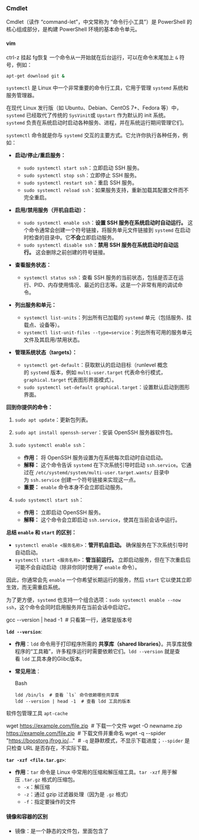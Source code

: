 
### Cmdlet
Cmdlet（读作 “command-let”，中文常称为 “命令行小工具”）是 PowerShell 的核心组成部分，是构建 PowerShell 环境的基本命令单元。

#### vim
ctrl-z 挂起 fg恢复
一个命令从一开始就在后台运行，可以在命令末尾加上 `&` 符号，例如：
```bash
apt-get download git &
```



`systemctl` 是 Linux 中一个非常重要的命令行工具，它用于管理 `systemd` 系统和服务管理器。

在现代 Linux 发行版（如 Ubuntu、Debian、CentOS 7+、Fedora 等）中，`systemd` 已经取代了传统的 `SysVinit`或 `Upstart` 作为默认的 init 系统。`systemd` 负责在系统启动时启动各种服务、进程，并在系统运行期间管理它们。

`systemctl` 命令就是你与 `systemd` 交互的主要方式。它允许你执行各种任务，例如：

- **启动/停止/重启服务：**
    
    - `sudo systemctl start ssh`：立即启动 SSH 服务。
    - `sudo systemctl stop ssh`：立即停止 SSH 服务。
    - `sudo systemctl restart ssh`：重启 SSH 服务。
    - `sudo systemctl reload ssh`：如果服务支持，重新加载其配置文件而不完全重启。
- **启用/禁用服务（开机自启动）：**
    
    - `sudo systemctl enable ssh`：**设置 SSH 服务在系统启动时自动运行。** 这个命令通常会创建一个符号链接，将服务单元文件链接到 `systemd` 在启动时检查的目录中。它**不会**立即启动服务。
    - `sudo systemctl disable ssh`：**禁用 SSH 服务在系统启动时自动运行。** 这会删除之前创建的符号链接。
- **查看服务状态：**
    
    - `systemctl status ssh`：查看 SSH 服务的当前状态，包括是否正在运行、PID、内存使用情况、最近的日志等。这是一个非常有用的调试命令。
- **列出服务和单元：**
    
    - `systemctl list-units`：列出所有已加载的 `systemd` 单元（包括服务、挂载点、设备等）。
    - `systemctl list-unit-files --type=service`：列出所有可用的服务单元文件及其启用/禁用状态。
- **管理系统状态（targets）：**
    
    - `systemctl get-default`：获取默认的启动目标（runlevel 概念的 `systemd` 版本，例如 `multi-user.target` 代表命令行模式，`graphical.target` 代表图形界面模式）。
    - `sudo systemctl set-default graphical.target`：设置默认启动到图形界面。

**回到你提供的命令：**

1. `sudo apt update`：更新包列表。
    
2. `sudo apt install openssh-server`：安装 OpenSSH 服务器软件包。
    
3. `sudo systemctl enable ssh`：
    
    - **作用：** 将 OpenSSH 服务设置为在系统每次启动时自动启动。
    - **解释：** 这个命令告诉 `systemd` 在下次系统引导时启动 `ssh.service`。它通过在 `/etc/systemd/system/multi-user.target.wants/` 目录中为 `ssh.service` 创建一个符号链接来实现这一点。
    - **重要：** `enable` 命令本身不会立即启动服务。
4. `sudo systemctl start ssh`：
    
    - **作用：** 立即启动 OpenSSH 服务。
    - **解释：** 这个命令会立即启动 `ssh.service`，使其在当前会话中运行。

**总结 `enable` 和 `start` 的区别：**

- `systemctl enable <服务名称>`：**管开机自启动。** 确保服务在下次系统引导时自动启动。
- `systemctl start <服务名称>`：**管当前运行。** 立即启动服务，但在下次重启后可能不会自动启动（除非你同时使用了 `enable` 命令）。

因此，你通常会先 `enable` 一个你希望长期运行的服务，然后 `start` 它以使其立即生效，而无需重启系统。

为了更方便，`systemd` 也支持一个组合选项：`sudo systemctl enable --now ssh`，这个命令会同时启用服务并在当前会话中启动它。

gcc --version | head -1  # 只看第一行，通常是版本号


**`ldd --version`**:

- **作用**：`ldd` 命令用于打印程序所需的 **共享库（shared libraries）**。共享库就像程序的“工具箱”，许多程序运行时需要依赖它们。`ldd --version` 就是查看 `ldd` 工具本身的Glibc版本。
- **常见用法**：
    
    Bash
    
    ```
    ldd /bin/ls  # 查看 `ls` 命令依赖哪些共享库
    ldd --version | head -1  # 查看 ldd 工具的版本
    ```
软件包管理工具 `apt-cache`


wget https://example.com/file.zip  # 下载一个文件
wget -O newname.zip https://example.com/file.zip  # 下载文件并重命名
wget -q --spider "https://boostorg.jfrog.io/..."  # `-q` 是静默模式，不显示下载进度；`--spider` 是只检查 URL 是否存在，不实际下载。


**`tar -xzf <file.tar.gz>`**:

- **作用**：`tar` 命令是 Linux 中常用的压缩和解压缩工具。`tar -xzf` 用于解压 `.tar.gz` 格式的压缩包。
    - `-x`：解压缩
    - `-z`：通过 gzip 过滤器处理（因为是 `.gz` 格式）
    - `-f`：指定要操作的文件
#### 镜像和容器的区别
- 镜像：是一个静态的文件包，里面包含了



